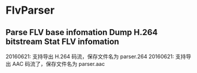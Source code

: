 # FlvParser
Parse FLV base infomation
Dump H.264 bitstream
Stat FLV infomation
-----------------------------
20160621: 支持导出 H.264 码流，保存文件名为 parser.264
20160621: 支持导出 AAC 码流了，保存文件名为 parser.aac

